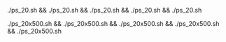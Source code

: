 ./ps_20.sh && ./ps_20.sh && ./ps_20.sh && ./ps_20.sh && ./ps_20.sh


./ps_20x500.sh && ./ps_20x500.sh && ./ps_20x500.sh && ./ps_20x500.sh && ./ps_20x500.sh
